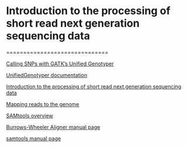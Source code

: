 Introduction to the processing of short read next generation sequencing data
==============================


==============================

[Calling SNPs with GATK’s Unified Genotyper](http://ged.msu.edu/angus/tutorials-2013/snp_tutorial.html#calling-snps-with-gatk-s-unified-genotyper)

[UnifiedGenotyper documentation](http://www.broadinstitute.org/gatk/gatkdocs/org_broadinstitute_sting_gatk_walkers_genotyper_UnifiedGenotyper.html)

[Introduction to the processing of short read next generation sequencing data](http://darrenjw.wordpress.com/2010/11/28/introduction-to-the-processing-of-short-read-next-generation-sequencing-data/)

[Mapping reads to the genome](http://biowhat.ucsd.edu/homer/basicTutorial/mapping.html)

[SAMtools overview](http://en.wikipedia.org/wiki/SAMtools)

[Burrows-Wheeler Aligner manual page](http://bio-bwa.sourceforge.net/)

[samtools manual page](http://samtools.sourceforge.net/samtools.shtml)



[]()

[]()

[]()

[]()
